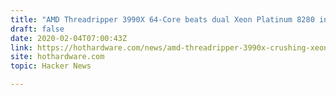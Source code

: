 ```yaml
---
title: "AMD Threadripper 3990X 64-Core beats dual Xeon Platinum 8280 in benchmark leak"
draft: false
date: 2020-02-04T07:00:43Z
link: https://hothardware.com/news/amd-threadripper-3990x-crushing-xeon-platinum-8280-cpus?utm_medium=RSS&utm_source=hune
site: hothardware.com
topic: Hacker News  

---
```

